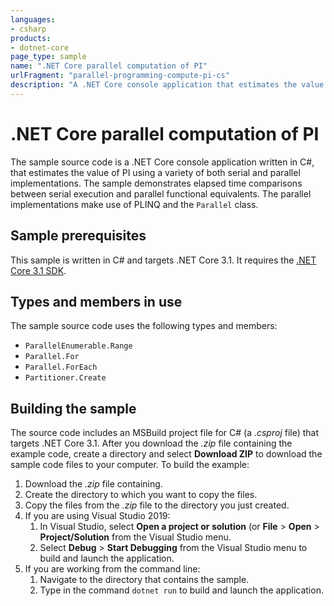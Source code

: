 ```yaml
---
languages:
- csharp
products:
- dotnet-core
page_type: sample
name: ".NET Core parallel computation of PI"
urlFragment: "parallel-programming-compute-pi-cs"
description: "A .NET Core console application that estimates the value of PI using a variety of both serial and parallel implementations."
---
```


# .NET Core parallel computation of PI

The sample source code is a .NET Core console application written in C#, that estimates the value of PI using a variety of both serial and parallel implementations. The sample demonstrates elapsed time comparisons between serial execution and parallel functional equivalents. The parallel implementations make use of PLINQ and the `Parallel` class.

## Sample prerequisites

This sample is written in C# and targets .NET Core 3.1. It requires the [.NET Core 3.1 SDK](https://dotnet.microsoft.com/download/dotnet-core/3.1).

## Types and members in use

The sample source code uses the following types and members:

- `ParallelEnumerable.Range`
- `Parallel.For`
- `Parallel.ForEach`
- `Partitioner.Create`

## Building the sample

The source code includes an MSBuild project file for C# (a *.csproj* file) that targets .NET Core 3.1. After you download the *.zip* file containing the example code, create a directory and select **Download ZIP** to download the sample code files to your computer. To build the example:

1. Download the *.zip* file containing.
1. Create the directory to which you want to copy the files.
1. Copy the files from the *.zip* file to the directory you just created.
1. If you are using Visual Studio 2019:
   1. In Visual Studio, select **Open a project or solution** (or **File** > **Open** > **Project/Solution** from the Visual Studio menu.
   1. Select **Debug** > **Start Debugging** from the Visual Studio menu to build and launch the application.
1. If you are working from the command line:
   1. Navigate to the directory that contains the sample.
   1. Type in the command `dotnet run` to build and launch the application.
